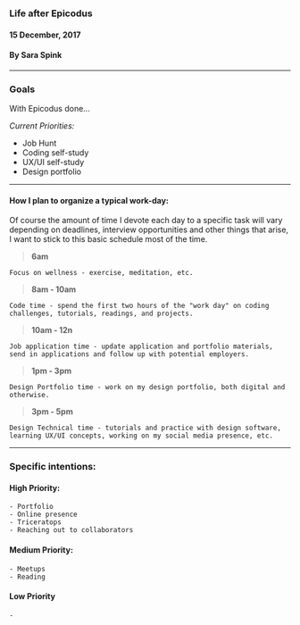 ### Life after Epicodus
#### 15 December, 2017
#### By Sara Spink
*************

### Goals
With Epicodus done...

_Current Priorities:_
- Job Hunt
- Coding self-study
- UX/UI self-study
- Design portfolio

***************************
#### How I plan to organize a typical work-day:

Of course the amount of time I devote each day to a specific task will vary depending on deadlines, interview opportunities and other things that arise, I want to stick to this basic schedule most of the time.

> **6am**

    Focus on wellness - exercise, meditation, etc.

> **8am - 10am**

    Code time - spend the first two hours of the "work day" on coding challenges, tutorials, readings, and projects.

> **10am - 12n**

    Job application time - update application and portfolio materials, send in applications and follow up with potential employers.

> **1pm - 3pm**

    Design Portfolio time - work on my design portfolio, both digital and otherwise.

> **3pm - 5pm**

    Design Technical time - tutorials and practice with design software, learning UX/UI concepts, working on my social media presence, etc.

**************************

### Specific intentions:
#### High Priority:
    - Portfolio
    - Online presence
    - Triceratops
    - Reaching out to collaborators


#### Medium Priority:
    - Meetups
    - Reading


#### Low Priority
    -
